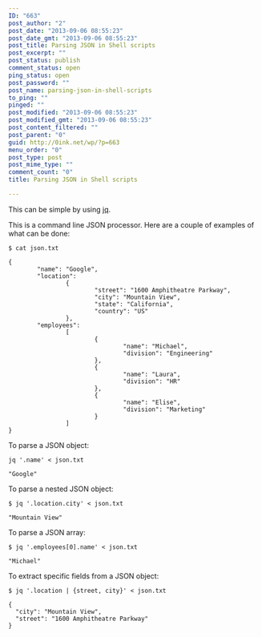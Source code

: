 ```yaml
---
ID: "663"
post_author: "2"
post_date: "2013-09-06 08:55:23"
post_date_gmt: "2013-09-06 08:55:23"
post_title: Parsing JSON in Shell scripts
post_excerpt: ""
post_status: publish
comment_status: open
ping_status: open
post_password: ""
post_name: parsing-json-in-shell-scripts
to_ping: ""
pinged: ""
post_modified: "2013-09-06 08:55:23"
post_modified_gmt: "2013-09-06 08:55:23"
post_content_filtered: ""
post_parent: "0"
guid: http://0ink.net/wp/?p=663
menu_order: "0"
post_type: post
post_mime_type: ""
comment_count: "0"
title: Parsing JSON in Shell scripts

---
```


This can be simple by using <a href="http://stedolan.github.io/jq/">jq</a>.

This is a command line JSON processor.  Here are a couple of examples of what can be done:

<pre><code>$ cat json.txt

{
        "name": "Google",
        "location":
                {
                        "street": "1600 Amphitheatre Parkway",
                        "city": "Mountain View",
                        "state": "California",
                        "country": "US"
                },
        "employees":
                [
                        {
                                "name": "Michael",
                                "division": "Engineering"
                        },
                        {
                                "name": "Laura",
                                "division": "HR"
                        },
                        {
                                "name": "Elise",
                                "division": "Marketing"
                        }
                ]
}
</code></pre>

To parse a JSON object:

<pre><code>jq '.name' &lt; json.txt

"Google"
</code></pre>

To parse a nested JSON object:

<pre><code>$ jq '.location.city' &lt; json.txt

"Mountain View"
</code></pre>

To parse a JSON array:

<pre><code>$ jq '.employees[0].name' &lt; json.txt

"Michael"
</code></pre>

To extract specific fields from a JSON object:

<pre><code>$ jq '.location | {street, city}' &lt; json.txt

{
  "city": "Mountain View",
  "street": "1600 Amphitheatre Parkway"
}
</code></pre>

